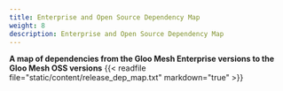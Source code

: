 ```yaml
---
title: Enterprise and Open Source Dependency Map
weight: 8
description: Enterprise and Open Source Dependency Map
---
```

**A map of dependencies from the Gloo Mesh Enterprise versions to the Gloo Mesh OSS versions**
{{< readfile file="static/content/release_dep_map.txt" markdown="true" >}}